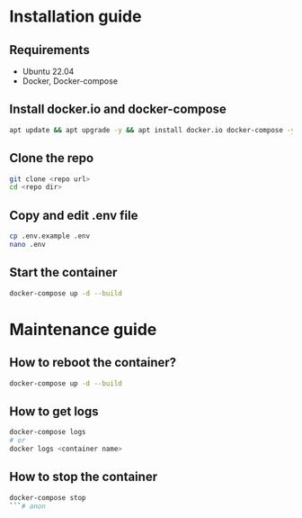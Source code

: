 # Installation guide

## Requirements
- Ubuntu 22.04
- Docker, Docker-compose

## Install docker.io and docker-compose
```bash
apt update && apt upgrade -y && apt install docker.io docker-compose -y
```

## Clone the repo
```bash
git clone <repo url>
cd <repo dir>
```

## Copy and edit .env file
```bash
cp .env.example .env
nano .env
```

## Start the container
```bash
docker-compose up -d --build
```

# Maintenance guide

## How to reboot the container?
```bash
docker-compose up -d --build
```

## How to get logs
```bash
docker-compose logs
# or
docker logs <container name>
```

## How to stop the container
```bash
docker-compose stop
```# anon
